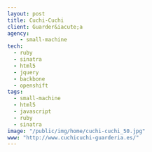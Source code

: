 ```yaml
---
layout: post
title: Cuchi-Cuchi
client: Guarder&iacute;a
agency:
    - small-machine
tech:
  - ruby
  - sinatra
  - html5
  - jquery
  - backbone
  - openshift
tags:
  - small-machine
  - html5
  - javascript
  - ruby
  - sinatra
image: "/public/img/home/cuchi-cuchi_50.jpg"
www: "http://www.cuchicuchi-guarderia.es/"
---
```

